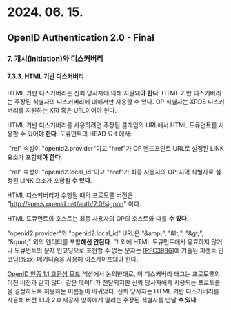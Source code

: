 # 2024. 06. 15.

## OpenID Authentication 2.0 - Final

### 7. 개시(initiation)와 디스커버리

#### 7.3.3. HTML 기반 디스커버리

HTML 기반 디스커버리는 신뢰 당사자에 의해 지원돼**야 한다**. HTML 기반 디스커버리는 주장된 식별자의 디스커버리에 대해서만 사용할 수 있다. OP 식별자는 XRDS 디스커버리를 지원하는 XRI 혹은 URL이어야 한다.

HTML 기반 디스커버리를 사용하려면 주장된 클레임의 URL에서 HTML 도큐먼트를 사용할 수 있어**야 한다**. 도큐먼트의 HEAD 요소에서:

​	"rel" 속성이 "openid2.provider"이고 "href"가 OP 엔드포인트 URL로 설정된 LINK 요소가 포함돼**야 한다**.

​	"rel" 속성이 "openid2.local_id"이고 "href"가 최종 사용자의 OP-지역 식별자로 설정된 LINK 요소가 포함될 **수 있다**.

HTML 디스커버리가 수행될 때의 프로토콜 버전은 "http://specs.openid.net/auth/2.0/signon" 이다.

HTML 도큐먼트의 호스트는 최종 사용자의 OP의 호스트와 다를 **수 있다**.

"openid2.provider"와 "openid2.local_id" URL은 "\&amp;", "\&lt;", "\&gt;", "\&quot;" 외의 엔티티를 포함**해선 안된다**. 그 외에 HTML 도큐먼트에서 유효하지 않거나 도큐먼트의 문자 인코딩으로 표현할 수 없는 문자는 [[RFC3986]][rfc-3986]에 기술된 퍼센트 인코딩(%xx) 메커니즘을 사용해 이스케이프돼야 한다.

[OpenID 인증 1.1 호환성 모드][oidc-compat-mode] 섹션에서 논의한대로, 이 디스커버리 태그는 프로토콜의 이전 버전과 같지 않다. 같은 데이터가 전달되지만 신뢰 당사자에게 사용되는 프로토콜을 결정하도록 허용하는 이름들이 바뀌었다. 신뢰 당사자는 HTML 기반 디스커버리를 사용해 버전 1.1과 2.0 제공자 양쪽에게 알리는 주장된 식별자를 만날 **수 있다**.



[rfc-3986]: https://www.rfc-editor.org/rfc/rfc3986.html
[oidc-compat-mode]: https://openid.net/specs/openid-authentication-2_0.html#compat_mode